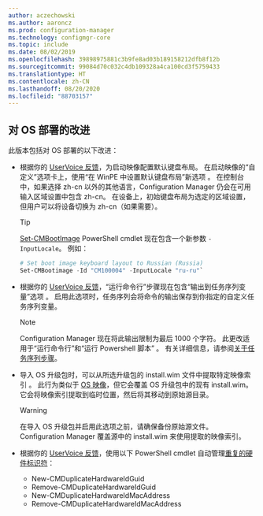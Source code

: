 ```yaml
---
author: aczechowski
ms.author: aaroncz
ms.prod: configuration-manager
ms.technology: configmgr-core
ms.topic: include
ms.date: 08/02/2019
ms.openlocfilehash: 39898975881c3b9fe8ad03b189158212dfb8f12b
ms.sourcegitcommit: 99084d70c032c4db109328a4ca100cd3f5759433
ms.translationtype: HT
ms.contentlocale: zh-CN
ms.lasthandoff: 08/20/2020
ms.locfileid: "88703157"
---
```

## <a name="improvements-to-os-deployment"></a><a name="bkmk_osd"></a>对 OS 部署的改进

此版本包括对 OS 部署的以下改进：

- 根据你的 [UserVoice 反馈](https://configurationmanager.uservoice.com/forums/300492-ideas/suggestions/35370691-ability-to-specify-the-keyboard-layout-in-the-boot)，为启动映像配置默认键盘布局。 在启动映像的“自定义”选项卡上，使用“在 WinPE 中设置默认键盘布局”新选项   。 在控制台中，如果选择 zh-cn 以外的其他语言，Configuration Manager 仍会在可用输入区域设置中包含 zh-cn。 在设备上，初始键盘布局为选定的区域设置，但用户可以将设备切换为 zh-cn（如果需要）。<!-- 4910348 -->

    > [!Tip]
    > [Set-CMBootImage](/powershell/module/configurationmanager/set-cmbootimage?view=sccm-ps) PowerShell cmdlet 现在包含一个新参数 `-InputLocale`。 例如：
    >
    > ```PowerShell
    > # Set boot image keyboard layout to Russian (Russia)
    > Set-CMBootimage -Id "CM100004" -InputLocale "ru-ru"`
    > ```

- 根据你的 [UserVoice 反馈](https://configurationmanager.uservoice.com/forums/300492-ideas/suggestions/37927843-store-output-of-run-command-line-to-tsenv-with-ru)，“运行命令行”步骤现在包含“输出到任务序列变量”选项   。 启用此选项时，任务序列会将命令的输出保存到你指定的自定义任务序列变量。<!-- 4798352  -->

    > [!Note]  
    > Configuration Manager 现在将此输出限制为最后 1000 个字符。 此更改适用于“运行命令行”和“运行 Powershell 脚本”   。 有关详细信息，请参阅[关于任务序列步骤](../../../../../osd/understand/task-sequence-steps.md)。

- 导入 OS 升级包时，可以从所选升级包的 install.wim 文件中提取特定映像索引  。 此行为类似于 [OS 映像](../../../../../osd/get-started/manage-operating-system-images.md#BKMK_AddOSImages)，但它会覆盖 OS 升级包中的现有 install.wim。 它会将映像索引提取到临时位置，然后将其移动到原始源目录。<!-- 4931110 -->

    > [!Warning]  
    > 在导入 OS 升级包并启用此选项之前，请确保备份原始源文件。 Configuration Manager 覆盖源中的 install.wim 来使用提取的映像索引。

- 根据你的 [UserVoice 反馈](https://configurationmanager.uservoice.com/forums/300492-ideas/suggestions/18509686-create-a-powershell-cmdlet-too-add-edit-remove-dup)，使用以下 PowerShell cmdlet 自动管理[重复的硬件标识符](../../../../../osd/deploy-use/use-pxe-to-deploy-windows-over-the-network.md#manage-duplicate-hardware-identifiers)：<!-- 4852819 -->
    - New-CMDuplicateHardwareIdGuid
    - Remove-CMDuplicateHardwareIdGuid
    - New-CMDuplicateHardwareIdMacAddress
    - Remove-CMDuplicateHardwareIdMacAddress